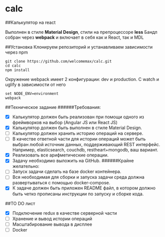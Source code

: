 # calc
##Калькулятор на react

Выполнен в стиле **Material Design**, стили на препроцессоре **less**
Бандл собран через **webpack** и включает в себя как и React, так и MDL

##Установка
Клонируем репозиторий и устанавливаем зависимости через npm
```
git clone https://github.com/welcomemax/calc.git
cd calc
npm install
```
Окружение webpack имеет 2 конфигурации: dev и production. С watch и uglify в зависимости от него
```
set NODE_ENV=environment
webpack
```

##Техническое задание
######Требования:
- [x] Калькулятор должен быть реализован при помощи одного из фреймворков на выбор (Angular JS или React JS)
- [x] Калькулятор должен быть выполнен в стиле Material Design.
- [ ] Калькулятор должен хранить историю операций на сервере.
- [ ] В качестве ответной части для истории операций может быть выбран любой источник данных, поддерживающий REST интерфейс. Например, elasticsearch, couchdb, restheart+mongodb, ваш вариант.
- [x] Реализовать все арифметические операции.
- [x] Задачу необходимо выложить на GitHub.
######Крайне желательно:
- [ ] Запуск задачи сделать на базе docker контейнера.
- [ ] Вся необходимая для сборки и запуска задачи среда должна развертываться с помощью docker-compose.
- [x] К задаче должен быть приложен README файл, в котором должно быть четко прописаны инструкции по запуску и сборке кода.

##TO DO лист
- [x] Подключение redux в качестве серверной части
- [ ] Хранение и вывод истории операций
- [ ] Масштабирование вывода в дисплее
- [ ] Docker